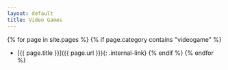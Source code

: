 ```yaml
---
layout: default
title: Video Games
---
```


{% for page in site.pages %}
  {% if page.category contains "videogame" %}
  * [{{ page.title }}]({{ page.url }}){: .internal-link}
  {% endif %}
{% endfor %}
